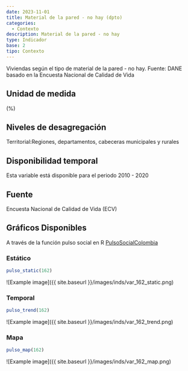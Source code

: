 ```yaml
---
date: 2023-11-01
title: Material de la pared - no hay (dpto)
categories:
  - Contexto
description: Material de la pared - no hay
type: Indicador
base: 2
tipo: Contexto
--- 
```


Viviendas según el tipo de material de la pared - no hay.
Fuente: DANE basado en la Encuesta Nacional de Calidad de Vida

## Unidad de medida
(%)

## Niveles de desagregación
Territorial:Regiones, departamentos, cabeceras municipales y rurales

## Disponibilidad temporal
Esta variable está disponible para el periodo 2010 - 2020

## Fuente
Encuesta Nacional de Calidad de Vida (ECV)

## Gráficos Disponibles

A través de la función pulso social en R [PulsoSocialColombia](https://github.com/pulsosocialcolombia/PulsoSocialColombia)

### Estático

``` R
pulso_static(162)
```

![Example image]({{ site.baseurl }}/images/inds/var_162_static.png)

### Temporal

``` R
pulso_trend(162)
```

![Example image]({{ site.baseurl }}/images/inds/var_162_trend.png)

### Mapa

``` R
pulso_map(162)
```

![Example image]({{ site.baseurl }}/images/inds/var_162_map.png)
